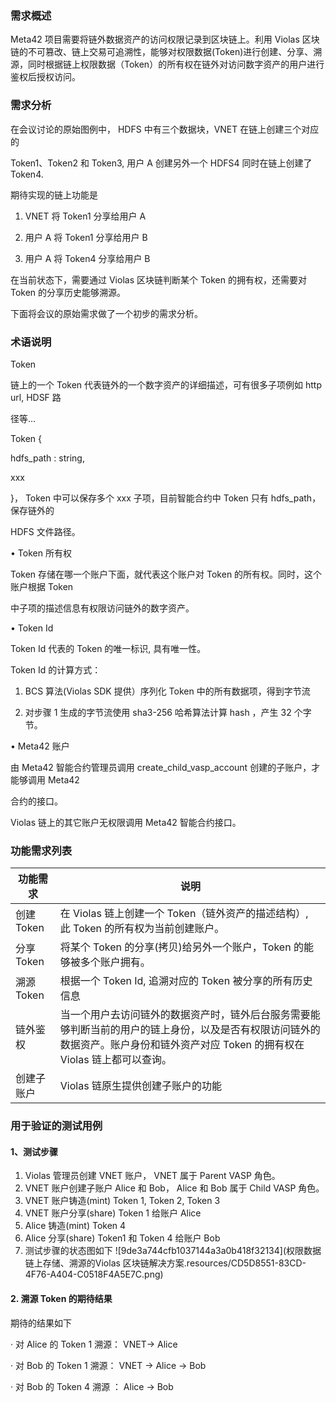 ### 需求概述
Meta42 项目需要将链外数据资产的访问权限记录到区块链上。利用 Violas 区块链的不可篡改、链上交易可追溯性，能够对权限数据(Token)进行创建、分享、溯源，同时根据链上权限数据（Token）的所有权在链外对访问数字资产的用户进行鉴权后授权访问。
### 需求分析
 在会议讨论的原始图例中， HDFS 中有三个数据块，VNET 在链上创建三个对应的

Token1、Token2 和 Token3, 用户 A 创建另外一个 HDFS4 同时在链上创建了 Token4.

期待实现的链上功能是

1. VNET 将 Token1 分享给用户 A

2. 用户 A 将 Token1 分享给用户 B

3. 用户 A 将 Token4 分享给用户 B

在当前状态下，需要通过 Violas 区块链判断某个 Token 的拥有权，还需要对 Token 的分享历史能够溯源。

下面将会议的原始需求做了一个初步的需求分析。
###  术语说明
 Token

链上的一个 Token 代表链外的一个数字资产的详细描述，可有很多子项例如 http url, 
HDSF 路

径等...

Token {

hdfs_path : string,

xxx

}， Token 中可以保存多个 xxx 子项，目前智能合约中 Token 只有 hdfs_path，保存链外的

HDFS 文件路径。

• Token 所有权

Token 存储在哪一个账户下面，就代表这个账户对 Token 的所有权。同时，这个账户根据 
Token

中子项的描述信息有权限访问链外的数字资产。

• Token Id

Token Id 代表的 Token 的唯一标识, 具有唯一性。

Token Id 的计算方式：

1. BCS 算法(Violas SDK 提供）序列化 Token 中的所有数据项，得到字节流

2. 对步骤 1 生成的字节流使用 sha3-256 哈希算法计算 hash ，产生 32 个字节。

• Meta42 账户

由 Meta42 智能合约管理员调用 create_child_vasp_account 创建的子账户，才能够调用 Meta42

合约的接口。

Violas 链上的其它账户无权限调用 Meta42 智能合约接口。
###  功能需求列表

|功能需求  |说明  |
| --- | --- |
|创建Token  |在 Violas 链上创建一个 Token（链外资产的描述结构）, 此 Token 的所有权为当前创建账户。  |
|分享 Token  | 将某个 Token 的分享(拷贝)给另外一个账户，Token 的能够被多个账户拥有。 |
|溯源Token  | 根据一个 Token Id, 追溯对应的 Token 被分享的所有历史信息 |
|链外鉴权  | 当一个用户去访问链外的数据资产时，链外后台服务需要能够判断当前的用户的链上身份，以及是否有权限访问链外的数据资产。账户身份和链外资产对应 Token 的拥有权在 Violas 链上都可以查询。 |
|创建子账户  | Violas 链原生提供创建子账户的功能 |
###  用于验证的测试用例
####  1、测试步骤
1. Violas 管理员创建 VNET 账户， VNET 属于 Parent VASP 角色。
2. VNET 账户创建子账户 Alice 和 Bob， Alice 和 Bob 属于 Child VASP 角色。
3. VNET 账户铸造(mint) Token 1, Token 2, Token 3
4. VNET 账户分享(share) Token 1 给账户 Alice
5. Alice 铸造(mint) Token 4
6. Alice 分享(share) Token1 和 Token 4 给账户 Bob
7. 测试步骤的状态图如下
![9de3a744cfb1037144a3a0b418f32134](权限数据链上存储、溯源的Violas 区块链解决方案.resources/CD5D8551-83CD-4F76-A404-C0518F4A5E7C.png)
#### 2. 溯源 Token 的期待结果
 期待的结果如下

· 对 Alice 的 Token 1 溯源： VNET→ Alice

· 对 Bob 的 Token 1 溯源： VNET → Alice → Bob

· 对 Bob 的 Token 4 溯源 ： Alice → Bob














